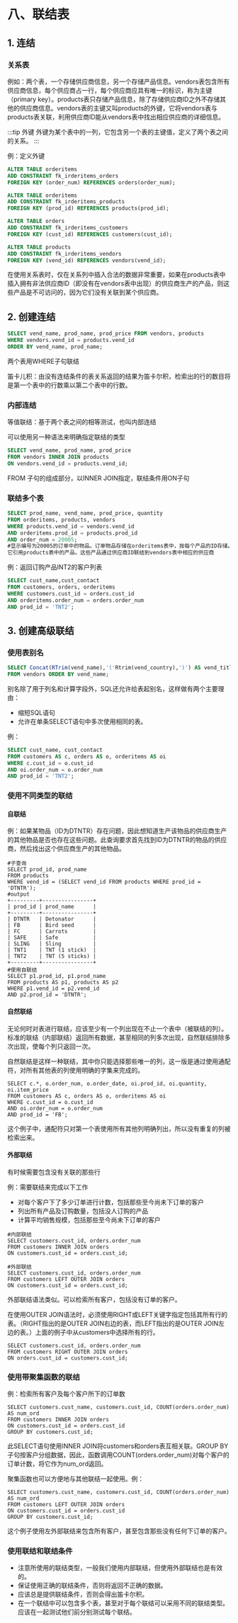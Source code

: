 # 八、联结表

## 1. 连结

### 关系表

例如：两个表，一个存储供应商信息，另一个存储产品信息。vendors表包含所有供应商信息，每个供应商占一行，每个供应商应具有唯一的标识，称为主键（primary key）。products表只存储产品信息，除了存储供应商ID之外不存储其他的供应商信息。vendors表的主键又叫products的外键，它将vendors表与products表关联，利用供应商ID能从vendors表中找出相应供应商的详细信息。

:::tip 外键
外键为某个表中的一列，它包含另一个表的主键值，定义了两个表之间的关系。
:::

例：定义外键

```sql
ALTER TABLE orderitems
ADD CONSTRAINT fk_irderitems_orders
FOREIGN KEY (order_num) REFERENCES orders(order_num);

ALTER TABLE orderitems
ADD CONSTRAINT fk_irderitems_products
FOREIGN KEY (prod_id) REFERENCES products(prod_id);

ALTER TABLE orders
ADD CONSTRAINT fk_irderitems_customers
FOREIGN KEY (cust_id) REFERENCES customers(cust_id);

ALTER TABLE products
ADD CONSTRAINT fk_irderitems_vendors
FOREIGN KEY (vend_id) REFERENCES vendors(vend_id);
```

在使用关系表时，仅在关系列中插入合法的数据非常重要，如果在products表中插入拥有非法供应商ID（即没有在vendors表中出现）的供应商生产的产品，则这些产品是不可访问的，因为它们没有关联到某个供应商。

## 2. 创建连结

```sql
SELECT vend_name, prod_name, prod_price FROM vendors, products
WHERE vendors.vend_id = products.vend_id
ORDER BY vend_name, prod_name;
```
两个表用WHERE子句联结

笛卡儿积：由没有连结条件的表关系返回的结果为笛卡尔积，检索出的行的数目将是第一个表中的行数乘以第二个表中的行数。

### 内部连结

等值联结：基于两个表之间的相等测试，也叫内部连结

可以使用另一种语法来明确指定联结的类型

```sql
SELECT vend_name, prod_name, prod_price
FROM vendors INNER JOIN products
ON vendors.vend_id = products.vend_id;
```

FROM 子句的组成部分，以INNER JOIN指定，联结条件用ON子句

### 联结多个表

```sql
SELECT prod_name, vend_name, prod_price, quantity
FROM orderitems, products, vendors
WHERE products.vend_id = vendors.vend_id
AND orderitems.prod_id = products.prod_id
AND order_num = 20005;
#显示编号为20005的订单中的物品。订单物品存储在orderitems表中，按每个产品的ID存储。
它引用products表中的产品。这些产品通过供应商ID联结到vendors表中相应的供应商
```

例：返回订购产品INT2的客户列表

```sql
SELECT cust_name,cust_contact
FROM customers, orders, orderitems
WHERE customers.cust_id = orders.cust_id
AND orderitems.order_num = orders.order_num
AND prod_id = 'TNT2';
```

## 3. 创建高级联结

### 使用表别名

```sql
SELECT Concat(RTrim(vend_name),'('Rtrim(vend_country),')') AS vend_title
FROM vendors ORDER BY vend_name;
```

别名除了用于列名和计算字段外，SQL还允许给表起别名，这样做有两个主要理由：

- 缩短SQL语句
- 允许在单条SELECT语句中多次使用相同的表。

例：
```sql
SELECT cust_name, cust_contact
FROM customers AS c, orders AS o, orderitems AS oi
WHERE c.cust_id = o.cust_id
AND oi.order_num = o.order_num
AND prod_id = 'TNT2';
```

### 使用不同类型的联结
#### 自联结
例：如果某物品（ID为DTNTR）存在问题，因此想知道生产该物品的供应商生产的其他物品是否也存在这些问题。此查询要求首先找到ID为DTNTR的物品的供应商，然后找出这个供应商生产的其他物品。
```
#子查询
SELECT prod_id, prod_name
FROM products
WHERE vend_id = (SELECT vend_id FROM products WHERE prod_id = 'DTNTR');
#output
+---------+----------------+
| prod_id | prod_name      |
+---------+----------------+
| DTNTR   | Detonator      |
| FB      | Bird seed      |
| FC      | Carrots        |
| SAFE    | Safe           |
| SLING   | Sling          |
| TNT1    | TNT (1 stick)  |
| TNT2    | TNT (5 sticks) |
+---------+----------------+
#使用自联结
SELECT p1.prod_id, p1.prod_name
FROM products AS p1, products AS p2
WHERE p1.vend_id = p2.vend_id
AND p2.prod_id = 'DTNTR';
```
#### 自然联结

无论何时对表进行联结，应该至少有一个列出现在不止一个表中（被联结的列）。标准的联结（内部联结）返回所有数据，甚至相同的列多次出现，自然联结排除多次出现，使每个列只返回一次。

自然联结是这样一种联结，其中你只能选择那些唯一的列，这一版是通过使用通配符，对所有其他表的列使用明确的字集来完成的。
```
SELECT c.*, o.order_num, o.order_date, oi.prod_id, oi.quantity, oi.item_price
FROM customers AS c, orders AS o, orderitems AS oi
WHERE c.cust_id = o.cust_id
AND oi.order_num = o.order_num
AND prod_id = 'FB';
```
这个例子中，通配符只对第一个表使用所有其他列明确列出，所以没有重复的列被检索出来。

#### 外部联结
有时候需要包含没有关联的那些行

例：需要联结来完成以下工作

- 对每个客户下了多少订单进行计数，包括那些至今尚未下订单的客户
- 列出所有产品及订购数量，包括没人订购的产品
- 计算平均销售规模，包括那些至今尚未下订单的客户

```
#内部联结
SELECT customers.cust_id, orders.order_num
FROM customers INNER JOIN orders
ON customers.cust_id = orders.cust_id;

#外部联结
SELECT customers.cust_id, orders.order_num
FROM customers LEFT OUTER JOIN orders
ON customers.cust_id = orders.cust_id;
```
外部联结语法类似。可以检索所有客户，包括没有订单的客户。

在使用OUTER JOIN语法时，必须使用RIGHT或LEFT关键字指定包括其所有行的表。（RIGHT指出的是OUTER JOIN右边的表，而LEFT指出的是OUTER JOIN左边的表。）上面的例子中从customers中选择所有的行。

```
SELECT customers.cust_id, orders.order_num
FROM customers RIGHT OUTER JOIN orders
ON orders.cust_id = customers.cust_id;
```

### 使用带聚集函数的联结
例：检索所有客户及每个客户所下的订单数
```
SELECT customers.cust_name, customers.cust_id, COUNT(orders.order_num) AS num_ord
FROM customers INNER JOIN orders
ON customers.cust_id = orders.cust_id
GROUP BY customers.cust_id;
```
此SELECT语句使用INNER JOIN将customers和orders表互相关联。GROUP BY子句按客户分组数据，因此，函数调用COUNT(orders.order_num)对每个客户的订单计数，将它作为num_ord返回。

聚集函数也可以方便地与其他联结一起使用。例：
```
SELECT customers.cust_name, customers.cust_id, COUNT(orders.order_num) AS num_ord
FROM customers LEFT OUTER JOIN orders
ON customers.cust_id = orders.cust_id
GROUP BY customers.cust_id;
```
这个例子使用左外部联结来包含所有客户，甚至包含那些没有任何下订单的客户。

### 使用联结和联结条件

- 注意所使用的联结类型，一般我们使用内部联结，但使用外部联结也是有效的。
- 保证使用正确的联结条件，否则将返回不正确的数据。
- 应该总是提供联结条件，否则会得出笛卡尔积。
- 在一个联结中可以包含多个表，甚至对于每个联结可以采用不同的联结类型。应该在一起测试他们前分别测试每个联结。
